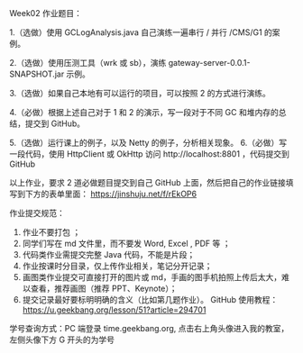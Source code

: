 Week02 作业题目：

1.（选做）使用 GCLogAnalysis.java 自己演练一遍串行 / 并行 /CMS/G1 的案例。

2.（选做）使用压测工具（wrk 或 sb），演练 gateway-server-0.0.1-SNAPSHOT.jar 示例。

3.（选做）如果自己本地有可以运行的项目，可以按照 2 的方式进行演练。

4.（必做）根据上述自己对于 1 和 2 的演示，写一段对于不同 GC 和堆内存的总结，提交到 GitHub。

5.（选做）运行课上的例子，以及 Netty 的例子，分析相关现象。
6.（必做）写一段代码，使用 HttpClient 或 OkHttp 访问 http://localhost:8801 ，代码提交到 GitHub

以上作业，要求 2 道必做题目提交到自己 GitHub 上面，然后把自己的作业链接填写到下方的表单里面：
https://jinshuju.net/f/rEkOP6

作业提交规范：
1. 作业不要打包 ；
2. 同学们写在 md 文件里，而不要发 Word, Excel , PDF 等 ；
3. 代码类作业需提交完整 Java 代码，不能是片段；
4. 作业按课时分目录，仅上传作业相关，笔记分开记录；
5. 画图类作业提交可直接打开的图片或 md，手画的图手机拍照上传后太大，难以查看，推荐画图（推荐 PPT、Keynote）；
6. 提交记录最好要标明明确的含义（比如第几题作业）。
   GitHub 使用教程： https://u.geekbang.org/lesson/51?article=294701

学号查询方式：PC 端登录 time.geekbang.org, 点击右上角头像进入我的教室，左侧头像下方 G 开头的为学号